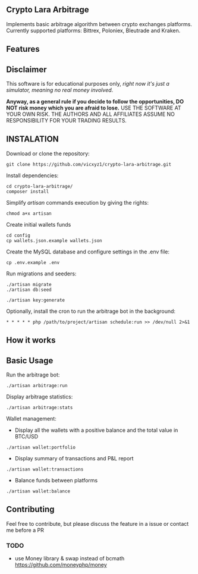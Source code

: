
Crypto Lara Arbitrage
--- 

Implements basic arbitrage algorithm between crypto exchanges platforms. Currently supported platforms: Bittrex, Poloniex, Bleutrade and Kraken.


## Features




## Disclaimer
   
   This software is for educational purposes only, _right now it's just a simulator, meaning no real money involved_. 
   
  __Anyway, as a general rule if you decide to follow the opportunities, DO NOT risk money which you are afraid to lose.__ USE THE SOFTWARE AT YOUR OWN RISK. THE AUTHORS AND ALL AFFILIATES ASSUME NO RESPONSIBILITY FOR YOUR TRADING RESULTS.

## INSTALATION

Download or clone the repository:

    git clone https://github.com/vicxyz1/crypto-lara-arbitrage.git

Install dependencies: 
    
    cd crypto-lara-arbitrage/
    composer install

Simplify _artisan_ commands execution by giving the rights:

    chmod a+x artisan 

Create initial wallets funds

    cd config
    cp wallets.json.example wallets.json

Create the MySQL database and configure settings in the .env file:  

    cp .env.example .env

Run migrations and seeders:

    ./artisan migrate
    ./artisan db:seed
    
    ./artisan key:generate 


Optionally, install the cron to run the arbitrage bot in the background:

    * * * * * php /path/to/project/artisan schedule:run >> /dev/null 2>&1


## How it works



## Basic Usage

Run the arbitrage bot:

    ./artisan arbitrage:run

  
Display arbitrage statistics:

    ./artisan arbitrage:stats 

Wallet management:

   - Display all the wallets with a positive balance and the total value in BTC/USD
    
    ./artisan wallet:portfolio
    
   - Display summary of transactions and P&L report
   
    ./artisan wallet:transactions
   
   - Balance funds between platforms
   
    ./artisan wallet:balance
    

## Contributing

Feel free to contribute, but please discuss the feature in a issue or contact me before a PR 
    

### TODO


* use Money library & swap instead of bcmath
    https://github.com/moneyphp/money


